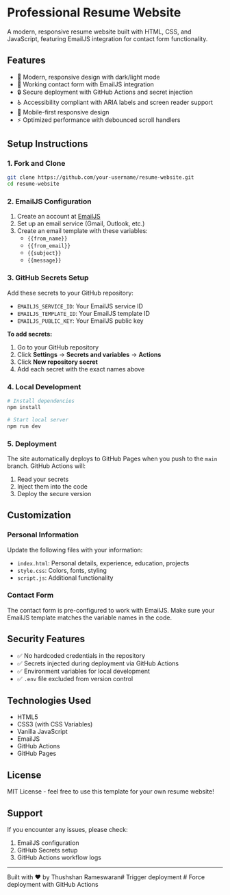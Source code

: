 # Professional Resume Website

A modern, responsive resume website built with HTML, CSS, and JavaScript, featuring EmailJS integration for contact form functionality.

## Features

- 🎨 Modern, responsive design with dark/light mode
- 📧 Working contact form with EmailJS integration
- 🔒 Secure deployment with GitHub Actions and secret injection
- ♿ Accessibility compliant with ARIA labels and screen reader support
- 📱 Mobile-first responsive design
- ⚡ Optimized performance with debounced scroll handlers

## Setup Instructions

### 1. Fork and Clone
```bash
git clone https://github.com/your-username/resume-website.git
cd resume-website
```

### 2. EmailJS Configuration
1. Create an account at [EmailJS](https://www.emailjs.com/)
2. Set up an email service (Gmail, Outlook, etc.)
3. Create an email template with these variables:
   - `{{from_name}}`
   - `{{from_email}}`
   - `{{subject}}`
   - `{{message}}`

### 3. GitHub Secrets Setup
Add these secrets to your GitHub repository:
- `EMAILJS_SERVICE_ID`: Your EmailJS service ID
- `EMAILJS_TEMPLATE_ID`: Your EmailJS template ID  
- `EMAILJS_PUBLIC_KEY`: Your EmailJS public key

**To add secrets:**
1. Go to your GitHub repository
2. Click **Settings** → **Secrets and variables** → **Actions**
3. Click **New repository secret**
4. Add each secret with the exact names above

### 4. Local Development
```bash
# Install dependencies
npm install

# Start local server
npm run dev
```

### 5. Deployment
The site automatically deploys to GitHub Pages when you push to the `main` branch. GitHub Actions will:
1. Read your secrets
2. Inject them into the code
3. Deploy the secure version

## Customization

### Personal Information
Update the following files with your information:
- `index.html`: Personal details, experience, education, projects
- `style.css`: Colors, fonts, styling
- `script.js`: Additional functionality

### Contact Form
The contact form is pre-configured to work with EmailJS. Make sure your EmailJS template matches the variable names in the code.

## Security Features

- ✅ No hardcoded credentials in the repository
- ✅ Secrets injected during deployment via GitHub Actions
- ✅ Environment variables for local development
- ✅ `.env` file excluded from version control

## Technologies Used

- HTML5
- CSS3 (with CSS Variables)
- Vanilla JavaScript
- EmailJS
- GitHub Actions
- GitHub Pages

## License

MIT License - feel free to use this template for your own resume website!

## Support

If you encounter any issues, please check:
1. EmailJS configuration
2. GitHub Secrets setup
3. GitHub Actions workflow logs

---

Built with ❤️ by Thushshan Rameswaran#   T r i g g e r   d e p l o y m e n t  
 #   F o r c e   d e p l o y m e n t   w i t h   G i t H u b   A c t i o n s  
 